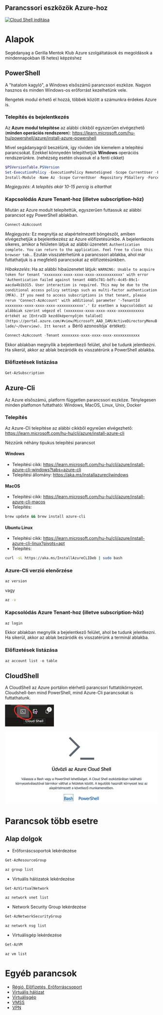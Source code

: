 ## Parancssori eszközök Azure-hoz

[![Cloud Shell indítása](https://learn.microsoft.com/azure/cloud-shell/media/embed-cloud-shell/launch-cloud-shell-1.png)](https://shell.azure.com)

# Alapok

Segédanyag a Gerilla Mentok Klub Azure szolgáltatások és megoldások a mindennapokban (6 hetes) képzéshez

## PowerShell

A "hatalom kagyló", a Windows elsőszámű parancssori eszköze. Nagyon hasznos és minden Windows-os erőforrást kezelhetünk vele.

Rengetek modul érhető el hozzá, többek között a számunkra érdekes Azure is.

### Telepítés és bejelentkezés

Az **Azure modul telepítése** az alábbi cikkből egyszerűen elvégezhető (**minden operációs rendszeren**): https://learn.microsoft.com/hu-hu/powershell/azure/install-azure-powershell

Mivel segádanyagról beszélünk, így röviden ide kiemelem a telepítési parancsokat. Ezekkel könnyedén telepíthetjük **Windows** operációs rendszerünkre. (nehézség esetén olvassuk el a fenti cikket)

```powershell
$PSVersionTable.PSVersion
Set-ExecutionPolicy -ExecutionPolicy RemoteSigned -Scope CurrentUser -Force -Confirm:$false
Install-Module -Name Az -Scope CurrentUser -Repository PSGallery -Force
```

_Megjegyzés: A telepítés akár 10-15 percig is eltarthat_

### Kapcsolódás Azure Tenant-hoz (illetve subscription-höz)

Miután az Azure modult telepítettük, egyszerűen futtassuk az alábbi parancsot egy PowerShell ablakban.

```powershell
Connect-AzAccount
```

_Megjegyzés:_ Ez megnyitja az alapértelmezett böngészőt, amiben elvégezhetjük a bejelentkezész az Azure előfizetésünkbe. A bejelentkezés sikeres, amikor a felületen látjuk az alábbi üzenetet: `Authentication complete. You can return to the application. Feel free to close this browser tab.`. Ezután visszatérhetünk a parancssori ablakba, ahol már futtathatjuk is a megfelelő parancsokat az előfizetésünkben.

_Hibakezelés_: Ha az alábbi hibaüzenetet látjuk: `WARNING: Unable to acquire token for tenant 'xxxxxxxx-xxxx-xxxx-xxxx-xxxxxxxxxxxx' with error 'Authentication failed
against tenant 4485c781-bdfc-4c45-89c1-aacda4b1b315. User interaction is required. This may be due to the conditional
access policy settings such as multi-factor authentication (MFA). If you need to access subscriptions in that tenant,
please rerun 'Connect-AzAccount' with additional parameter '-TenantId xxxxxxxx-xxxx-xxxx-xxxx-xxxxxxxxxxxx'.' Ez esetben a kapcsolódást az alábbiak szerint végezd el (xxxxxxxx-xxxx-xxxx-xxxx-xxxxxxxxxxxx értékét az [EntraID kezdőképernyőjén találod](https://portal.azure.com/#view/Microsoft_AAD_IAM/ActiveDirectoryMenuBlade/~/Overview). Itt kerest a `Bérlő azonosítója` értéket):

```powershell
Connect-AzAccount -Tenant xxxxxxxx-xxxx-xxxx-xxxx-xxxxxxxxxxxx
```

Ekkor ablakban megnyílik a bejelentkező felület, ahol be tudunk jelentkezni. Ha sikerül, akkor az ablak bezáródik és visszatérünk a PowerShell ablakba.

### Előfizetések listázása

```powershell
Get-AzSubscription
```

## Azure-Cli

Az Azure elsőszámú, platform független parancssori eszköze. Ténylegesen minden platfomon futtatható: Windows, MacOS, Linux, Unix, Docker

### Telepítés

Az Azure-Cli telepítése az alábbi cikkből egyreűen elvégezhető: https://learn.microsoft.com/hu-hu/cli/azure/install-azure-cli

Nézzünk néhány tipukus telepítési parancsot

#### Windows

- Telepítési cikk: https://learn.microsoft.com/hu-hu/cli/azure/install-azure-cli-windows?tabs=azure-cli
- Telepítési állomány: https://aka.ms/installazurecliwindows

#### MacOS

- Telepítési cikk: https://learn.microsoft.com/hu-hu/cli/azure/install-azure-cli-macos
- Telepítés:

```zsh
brew update && brew install azure-cli
```

#### Ubuntu Linux

- Telepítési cikk: https://learn.microsoft.com/hu-hu/cli/azure/install-azure-cli-linux?pivots=apt
- Telepítés:

```bash
curl -sL https://aka.ms/InstallAzureCLIDeb | sudo bash
```

### Azure-Cli verzió elenőrzése

```bash
az version
```

vagy

```bash
az -v
```

### Kapcsolódás Azure Tenant-hoz (illetve subscription-höz)

```bash
az login
```

Ekkor ablakban megnyílik a bejelentkező felület, ahol be tudunk jelentkezni. Ha sikerül, akkor az ablak bezáródik és visszatérünk a terminál ablakba.

### Előfizetések listázása

```powershell
az account list -o table
```

## CloudShell

A CloudShell az Azure portálon elérhető parancsori futtatókörnyezet. Cloudshell-ben mind PowerShell, mind Azure-Cli parancsokat is futtathatunk.

![cloudshell01](/images/cloudshell01.png)

![cloudshell02](/images/cloudshell02.png)

# Parancsok több esetre

## Alap dolgok

- Erőforráscsoportok lekérdezése

```powershell
Get-AzResourceGroup
```

```bash
az group list
```

- Virtuális hálózatok lekérdezése

```powershell
Get-AzVirtualNetwork
```

```bash
az network vnet list
```

- Network Security Group lekérdezése

```powershell
Get-AzNetworkSecurityGroup
```

```bash
az network nsg list
```

- Virtuálisgép lekérdezése

```powershell
Get-AzVM
```

```bash
az vm list
```

# Egyéb parancsok

- [Régió, Előfizetés, Erőforráscsoport](subscription.md)
- [Virtuális hálózat](vnet.md)
- [Virtuálisgép](vm.md)
- [VMSS](vmss.md)
- [VPN](vpn.md)
